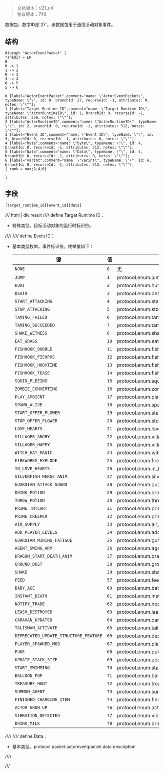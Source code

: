 # <!-- md:samp ActorEventPacket -->

> 文档版本：r/21_u4<br/>协议版本：748

<!-- md:samp ActorEventPacket -->数据包，数字ID是`27`。该数据包用于通信活动对象事件。

## 结构

```viz
digraph "ActorEventPacket" {
rankdir = LR
0
0 -> 1
1 -> 2
0 -> 3
3 -> 4
0 -> 5
5 -> 6

0 [label="ActorEventPacket",comment="name: \"ActorEventPacket\", typeName: \"\", id: 0, branchId: 27, recurseId: -1, attributes: 0, notes: \"\""];
1 [label="Target Runtime ID",comment="name: \"Target Runtime ID\", typeName: \"ActorRuntimeID\", id: 1, branchId: 0, recurseId: -1, attributes: 256, notes: \"\""];
2 [label="ActorRuntimeID",comment="name: \"ActorRuntimeID\", typeName: \"\", id: 2, branchId: 0, recurseId: -1, attributes: 512, notes: \"\""];
3 [label="Event ID",comment="name: \"Event ID\", typeName: \"\", id: 3, branchId: 0, recurseId: -1, attributes: 0, notes: \"\""];
4 [label="byte",comment="name: \"byte\", typeName: \"\", id: 4, branchId: 0, recurseId: -1, attributes: 512, notes: \"\""];
5 [label="Data",comment="name: \"Data\", typeName: \"\", id: 5, branchId: 0, recurseId: -1, attributes: 0, notes: \"\""];
6 [label="varint",comment="name: \"varint\", typeName: \"\", id: 6, branchId: 0, recurseId: -1, attributes: 512, notes: \"\""];
{ rank = max;2;4;6}

}

```

## 字段

```title='ActorEventPacket'
[target_runtime_id][event_id][data]
```

/// html | div.result
//// define
Target Runtime ID：[<!-- md:samp ActorRuntimeID -->](../types/actorruntimeid.md)

- 特殊类型。目标活动对象的运行时标识符。


////
//// define
Event ID：<!-- md:samp byte -->

- 基本类型枚举。事件标识符。枚举值如下：

  |键|值|描述|
  |---|---|---|
  |`NONE`|`0`|无|
  |`JUMP`|`1`|protocol.enum.jump|
  |`HURT`|`2`|protocol.enum.hurt|
  |`DEATH`|`3`|protocol.enum.death|
  |`START_ATTACKING`|`4`|protocol.enum.start_attacking|
  |`STOP_ATTACKING`|`5`|protocol.enum.stop_attacking|
  |`TAMING_FAILED`|`6`|protocol.enum.taming_failed|
  |`TAMING_SUCCEEDED`|`7`|protocol.enum.taming_succeeded|
  |`SHAKE_WETNESS`|`8`|protocol.enum.shake_wetness|
  |`EAT_GRASS`|`10`|protocol.enum.eat_grass|
  |`FISHHOOK_BUBBLE`|`11`|protocol.enum.fishhook_bubble|
  |`FISHHOOK_FISHPOS`|`12`|protocol.enum.fishhook_fishpos|
  |`FISHHOOK_HOOKTIME`|`13`|protocol.enum.fishhook_hooktime|
  |`FISHHOOK_TEASE`|`14`|protocol.enum.fishhook_tease|
  |`SQUID_FLEEING`|`15`|protocol.enum.squid_fleeing|
  |`ZOMBIE_CONVERTING`|`16`|protocol.enum.zombie_converting|
  |`PLAY_AMBIENT`|`17`|protocol.enum.play_ambient|
  |`SPAWN_ALIVE`|`18`|protocol.enum.spawn_alive|
  |`START_OFFER_FLOWER`|`19`|protocol.enum.start_offer_flower|
  |`STOP_OFFER_FLOWER`|`20`|protocol.enum.stop_offer_flower|
  |`LOVE_HEARTS`|`21`|protocol.enum.love_hearts|
  |`VILLAGER_ANGRY`|`22`|protocol.enum.villager_angry|
  |`VILLAGER_HAPPY`|`23`|protocol.enum.villager_happy|
  |`WITCH_HAT_MAGIC`|`24`|protocol.enum.witch_hat_magic|
  |`FIREWORKS_EXPLODE`|`25`|protocol.enum.fireworks_explode|
  |`IN_LOVE_HEARTS`|`26`|protocol.enum.in_love_hearts|
  |`SILVERFISH_MERGE_ANIM`|`27`|protocol.enum.silverfish_merge_anim|
  |`GUARDIAN_ATTACK_SOUND`|`28`|protocol.enum.guardian_attack_sound|
  |`DRINK_POTION`|`29`|protocol.enum.drink_potion|
  |`THROW_POTION`|`30`|protocol.enum.throw_potion|
  |`PRIME_TNTCART`|`31`|protocol.enum.prime_tntcart|
  |`PRIME_CREEPER`|`32`|protocol.enum.prime_creeper|
  |`AIR_SUPPLY`|`33`|protocol.enum.air_supply|
  |`ADD_PLAYER_LEVELS`|`34`|protocol.enum.add_player_levels|
  |`GUARDIAN_MINING_FATIGUE`|`35`|protocol.enum.guardian_mining_fatigue|
  |`AGENT_SWING_ARM`|`36`|protocol.enum.agent_swing_arm|
  |`DRAGON_START_DEATH_ANIM`|`37`|protocol.enum.dragon_start_death_anim|
  |`GROUND_DUST`|`38`|protocol.enum.ground_dust|
  |`SHAKE`|`39`|protocol.enum.shake|
  |`FEED`|`57`|protocol.enum.feed|
  |`BABY_AGE`|`60`|protocol.enum.baby_age|
  |`INSTANT_DEATH`|`61`|protocol.enum.instant_death|
  |`NOTIFY_TRADE`|`62`|protocol.enum.notify_trade|
  |`LEASH_DESTROYED`|`63`|protocol.enum.leash_destroyed|
  |`CARAVAN_UPDATED`|`64`|protocol.enum.caravan_updated|
  |`TALISMAN_ACTIVATE`|`65`|protocol.enum.talisman_activate|
  |`DEPRECATED_UPDATE_STRUCTURE_FEATURE`|`66`|protocol.enum.deprecated_update_structure_feature|
  |`PLAYER_SPAWNED_MOB`|`67`|protocol.enum.player_spawned_mob|
  |`PUKE`|`68`|protocol.enum.puke|
  |`UPDATE_STACK_SIZE`|`69`|protocol.enum.update_stack_size|
  |`START_SWIMMING`|`70`|protocol.enum.start_swimming|
  |`BALLOON_POP`|`71`|protocol.enum.balloon_pop|
  |`TREASURE_HUNT`|`72`|protocol.enum.treasure_hunt|
  |`SUMMON_AGENT`|`73`|protocol.enum.summon_agent|
  |`FINISHED_CHARGING_ITEM`|`74`|protocol.enum.finished_charging_item|
  |`ACTOR_GROW_UP`|`76`|protocol.enum.actor_grow_up|
  |`VIBRATION_DETECTED`|`77`|protocol.enum.vibration_detected|
  |`DRINK_MILK`|`78`|protocol.enum.drink_milk|



////
//// define
Data：<!-- md:samp varint -->

- 基本类型。protocol.packet.actoreventpacket.data.description


////

///

